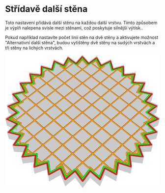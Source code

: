 Střídavě další stěna
====
Toto nastavení přidává další stěnu na každou další vrstvu. Tímto způsobem je výplň nalepena svisle mezi stěnami, což poskytuje silnější výtisk..

Pokud například nastavíte počet linií stěn na dvě stěny a aktivujete možnost "Alternativní další stěna", budou vytištěny dvě stěny na sudých vrstvách a tři stěny na lichých vrstvách.

![Tento obrázek ukazuje ovlivněné stěny, když toto nastavení změníte.](../../../articles/images/alternate_extra_perimeter.gif)
